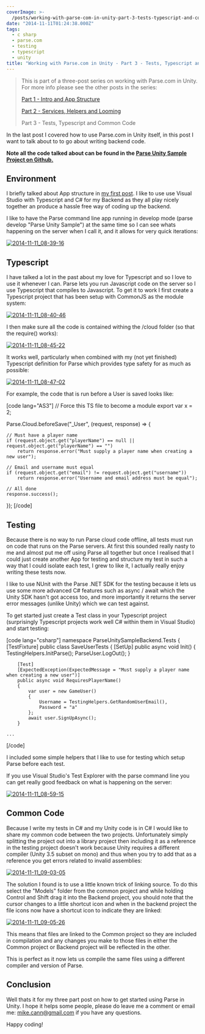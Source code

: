 ```yaml
---
coverImage: >-
  /posts/working-with-parse-com-in-unity-part-3-tests-typescript-and-common-code/cover.jpg
date: "2014-11-11T01:24:38.000Z"
tags:
  - c sharp
  - parse.com
  - testing
  - typescript
  - unity
title: "Working with Parse.com in Unity - Part 3 - Tests, Typescript and Common Code"
---
```


> This is part of a three-post series on working with Parse.com in Unity. For more info please see the other posts in the series:
>
> [Part 1 - Intro and App Structure](https://www.mikecann.co.uk/programming/working-with-parse-com-in-unity-3d-part-1-intro-and-app-structure/)
>
> [Part 2 - Services, Helpers and Looming](https://www.mikecann.co.uk/programming/working-with-parse-com-in-unity-part-2-services-helpers-and-looming/)
>
> Part 3 - Tests, Typescript and Common Code

<!-- more -->

In the last post I covered how to use Parse.com in Unity itself, in this post I want to talk about to to go about writing backend code.

**Note all the code talked about can be found in the [Parse Unity Sample Project on Github.](https://github.com/mikecann/ParseUnitySampleProject)**

## Environment

I briefly talked about App structure in [my first post](https://www.mikecann.co.uk/?p=5435). I like to use use Visual Studio with Typescript and C# for my Backend as they all play nicely together an produce a hassle free way of coding up the backend.

I like to have the Parse command line app running in develop mode (parse develop "Parse Unity Sample") at the same time so I can see whats happening on the server when I call it, and it allows for very quick iterations:

[![2014-11-11_08-39-16](https://www.mikecann.co.uk/wp-content/uploads/2014/11/2014-11-11_08-39-16-1024x268.png)](https://www.mikecann.co.uk/wp-content/uploads/2014/11/2014-11-11_08-39-16.png)

## Typescript

I have talked a lot in the past about my love for Typescript and so I love to use it whenever I can. Parse lets you run Javascript code on the server so I use Typescript that compiles to Javascript. To get it to work I first create a Typescript project that has been setup with CommonJS as the module system:

[![2014-11-11_08-40-46](https://www.mikecann.co.uk/wp-content/uploads/2014/11/2014-11-11_08-40-46.png)](https://www.mikecann.co.uk/wp-content/uploads/2014/11/2014-11-11_08-40-46.png)

I then make sure all the code is contained withing the /cloud folder (so that the require() works):

[![2014-11-11_08-45-22](https://www.mikecann.co.uk/wp-content/uploads/2014/11/2014-11-11_08-45-22-1024x324.png)](https://www.mikecann.co.uk/wp-content/uploads/2014/11/2014-11-11_08-45-22.png)

It works well, particularly when combined with my (not yet finished) Typescript definition for Parse which provides type safety for as much as possible:

[![2014-11-11_08-47-02](https://www.mikecann.co.uk/wp-content/uploads/2014/11/2014-11-11_08-47-02.png)](https://www.mikecann.co.uk/wp-content/uploads/2014/11/2014-11-11_08-47-02.png)

For example, the code that is run before a User is saved looks like:

[code lang="AS3"]
// Force this TS file to become a module
export var x = 2;

Parse.Cloud.beforeSave("\_User", (request, response) => {

    // Must have a player name
    if (request.object.get("playerName") == null || request.object.get("playerName") == "")
        return response.error("Must supply a player name when creating a new user");

    // Email and username must equal
    if (request.object.get("email") != request.object.get("username"))
        return response.error("Username and email address must be equal");

    // All done
    response.success();

});
[/code]

## Testing

Because there is no way to run Parse cloud code offline, all tests must run on code that runs on the Parse servers. At first this sounded really nasty to me and almost put me off using Parse all together but once I realised that I could just create another App for testing and structure my test in such a way that I could isolate each test, I grew to like it, I actually really enjoy writing these tests now.

I like to use NUnit with the Parse .NET SDK for the testing because it lets us use some more advanced C# features such as async / await which the Unity SDK hasn't got access too, and more importantly it returns the server error messages (unlike Unity) which we can test against.

To get started just create a Test class in your Typescript project (surprisingly Typescript projects work well C# within them in Visual Studio) and start testing:

[code lang="csharp"]
namespace ParseUnitySampleBackend.Tests
{
[TestFixture]
public class SaveUserTests
{
[SetUp]
public async void Init()
{
TestingHelpers.InitParse();
ParseUser.LogOut();
}

        [Test]
        [ExpectedException(ExpectedMessage = "Must supply a player name when creating a new user")]
        public async void RequiresPlayerName()
        {
            var user = new GameUser()
            {
                Username = TestingHelpers.GetRandomUserEmail(),
                Password = "a"
            };
            await user.SignUpAsync();
        }

    ...

[/code]

I included some simple helpers that I like to use for testing which setup Parse before each test.

If you use Visual Studio's Test Explorer with the parse command line you can get really good feedback on what is happening on the server:

[![2014-11-11_08-59-15](https://www.mikecann.co.uk/wp-content/uploads/2014/11/2014-11-11_08-59-15-1024x386.png)](https://www.mikecann.co.uk/wp-content/uploads/2014/11/2014-11-11_08-59-15.png)

## Common Code

Because I write my tests in C# and my Unity code is in C# I would like to share my common code between the two projects. Unfortunately simply splitting the project out into a library project then including it as a reference in the testing project doesn't work because Unity requires a different compiler (Unity 3.5 subset on mono) and thus when you try to add that as a reference you get errors related to invalid assemblies:

[![2014-11-11_09-03-05](https://www.mikecann.co.uk/wp-content/uploads/2014/11/2014-11-11_09-03-05.png)](https://www.mikecann.co.uk/wp-content/uploads/2014/11/2014-11-11_09-03-05.png)

The solution I found is to use a little known trick of linking source. To do this select the "Models" folder from the common project and while holding Control and Shift drag it into the Backend project, you should note that the cursor changes to a little shortcut icon and when in the backend project the file icons now have a shortcut icon to indicate they are linked:

[![2014-11-11_09-05-26](https://www.mikecann.co.uk/wp-content/uploads/2014/11/2014-11-11_09-05-26.png)](https://www.mikecann.co.uk/wp-content/uploads/2014/11/2014-11-11_09-05-26.png)

This means that files are linked to the Common project so they are included in compilation and any changes you make to those files in either the Common project or Backend project will be reflected in the other.

This is perfect as it now lets us compile the same files using a different compiler and version of Parse.

## Conclusion

Well thats it for my three part post on how to get started using Parse in Unity. I hope it helps some people, please do leave me a comment or email me: mike.cann@gmail.com if you have any questions.

Happy coding!

